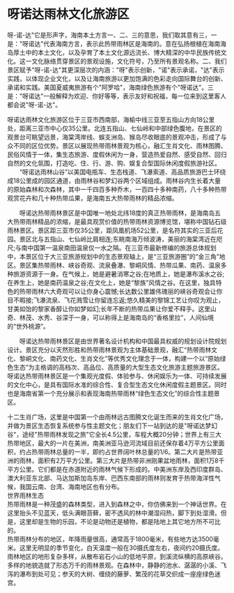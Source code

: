# 呀诺达雨林文化旅游区  
呀-诺-达"它是形声字，海南本土方言一、二、三的意思，我们取其意有三，一是："呀诺达"代表海南方言，表示此热带雨林区是海南的。意在弘扬根植在海南海岛厚土中的本土文化，以及孕育了本土文化源远流长、博大精深的中华民族传统文化。这一文化脉络贯穿景区的景观设施，文化符号，乃至所有景观名称。二、我们景区赋予"呀-诺-达"其更深层次的内涵："呀"表示创新，"诺"表示承诺，"达"表示实践，以体现企业文化，以及让海南旅游以更加饱满的色彩走向国际舞台的创新、承诺和实践。美国夏威夷旅游有个"阿罗哈"，海南绿色旅游有个"呀诺达"。三是："呀诺达"一般解释为欢迎、你好等等，表示友好和祝福，每一位来到这里客人都会说"呀-诺-达"。  

呀诺达雨林文化旅游区位于三亚市西南部，海榆中线三亚至五指山方向18公里处，距离三亚市中心仅35公里。北连五指山、七仙岭和中部绿色腹地，在景区的观景台可眺望远景，海棠湾岸线、蜈支洲岛、猴岛尽收眼底的景观冲击，形成了与众不同的区位优势。景区以展现热带雨林景观为核心，融汇生肖文化、雨林图腾、民俗风情于一体，集生态旅游、度假休闲为一身，营造热爱自然、感受自然、回归自然的文化氛围，打造吃、住、行、游、购、娱复合型国际休闲度假旅游社区。  
　　“呀诺达雨林山谷”以美国电瓶车、生态栈道、飞瀑索道、高品质旅游巴士环绕成18公里成的园区通道，由雨林谷和梦幻谷两个区域组成。雨林谷内生长着大量的原始森林和次森林，其中一千四百多种乔木，一百四十多种南药，八十多种热带观赏花卉和几十种热带瓜果，是海南五大热带雨林的精品浓缩。  

　　呀诺达热带雨林景区是中国唯一地处北纬18度的真正热带雨林，是海南岛五大热带雨林精品的浓缩，是最具观赏价值的热带雨林资源博览馆，堪称中国钻石级雨林景区。景区距三亚市仅35公里，距凤凰机场52公里，是名符其实的三亚后花园。景区北与五指山、七仙岭比肩相连;东眺南海万倾波涛，美丽的海棠湾近在咫尺;与南中国第一温泉南田温泉仅一水之隔。在三亚市最新修编的旅游总体规划中，本景区位于大三亚旅游规划中的生态景观轴上，是“三亚旅游圈”的“金三角”地区。景区集热带雨林、峡谷奇观、流泉叠瀑、黎峒风情、热带瓜果、南药、温泉多种旅游资源于一身。在气候上，她是避暑消寒之谷;在地质上，她是瀑布溪水之谷;在养生上，她是南药温泉之谷;在文化上，她是“黎族”风情之谷。在这里，独具特色的热带雨林六大奇观可以让你身心震憾;长达数公里雄伟瑰丽的峡谷奇观会让你目不暇接;飞瀑流泉、飞花溅雪让你留连忘返;悠久精美的黎锦工艺让你叹为观止，甘美如饴的黎家香醇让你如梦如幻;长年不断的热带瓜果让你爱不释手。这里山奇、林茂、水秀、谷深于一身，可以称得上是海南岛的“香格里拉”，人间仙境的“世外桃源”。  

　　呀诺达热带雨林景区是由世界著名设计机构和中国最具权威的规划设计院规划设计。景区充分以天然形胜和热带雨林景观为主体基础景观，融汇“热带雨林文化、黎峒文化、南药文化、生肖文化”等优秀文化理念于一体，构建一个以“原始绿色生态”为主格调的高档次、高品位、高质量的大型生态文化旅游主题旅游景区。呀诺达热带雨林景区是一个集观光度假、体验参与、休闲娱乐为一体、可持续发展的文化中心，是具有国际水准的综合性、复合型生态文化休闲度假主题景区。同时也是海南省第一个充分展示和表现海南热带雨林“绿色生态文化”的综合性主题景区。  

十二生肖广场，这里是中国第一个由雨林远古图腾文化诞生而来的生肖文化广场，并做为景区生态恢复系统参与性主题文化；朋友们下一站到达的是"呀诺达梦幻谷"，途经"热带雨林发现之旅"它全长4.5公里，车程大概20分钟；世界上有三大热带地区，最大的一片在美洲，南美洲亚马逊河流域目前还保存着4万平方公里面积，约占热带雨林总量的一半，即约占世界阔叶林总量的1/6。第二大片是热带亚洲的雨林，面积有2万平方公里。第三大片是热带非洲刚果盆地雨林，面积1万8千平方公里。它们都是在赤道附近的雨林气候下形成的。中美洲东岸及西印度群岛、澳大利亚东北部、马达加斯加岛东岸、巴西东南部的雨林则发育于热带海洋性气候，我国云南、台湾、海南地区也有分布。  
世界雨林生态  
热带雨林是一种茂盛的森林类型，进入到森林之中，你仿佛来到一个神话世界。在这里抬头不见蓝天，低头满眼苔藓，密不透风的林中潮湿闷热，脚下到处湿滑。但是，这里却是生物的乐园，不论是动物还是植物，都是陆地上其它地方所不可比的。  
热带雨林分布的地区，年降雨量很高，通常高于1800毫米，有些地方达3500毫米。这里无明显的季节变化，白天温度一般在30摄氏度左右，夜间约20摄氏度。  
雨林地区的地形复杂多样，从散布岩石小山的低地平原，到溪流纵横的高原峡谷。多样的地貌造就了形态万千的雨林景观。在森林中，静静的池水、潺潺的小溪、飞泻的瀑布到处可见；参天的大树、缠绕的藤萝、繁茂的花草交织成一座座绿色迷宫。  


